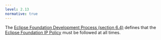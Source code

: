 ```yaml
---
level: 2.13
normative: true
---
```


The [Eclipse Foundation Development Process (section 6.4)](https://www.eclipse.org/projects/dev_process/development_process_2018/#6_4_Releases) defines that the [Eclipse Foundation IP Policy](https://www.eclipse.org/org/documents/Eclipse_IP_Policy.pdf) must be followed at all times.

